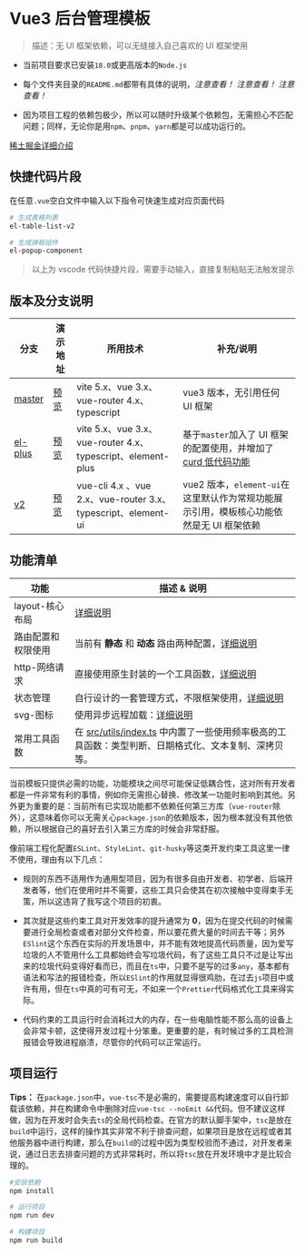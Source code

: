 
# Vue3 后台管理模板

> 描述：无 UI 框架依赖，可以无缝接入自己喜欢的 UI 框架使用

- 当前项目要求已安装`18.0`或更高版本的`Node.js`

- 每个文件夹目录的`README.md`都带有具体的说明，*注意查看！* *注意查看！* *注意查看！*

- 因为项目工程的依赖包极少，所以可以随时升级某个依赖包，无需担心不匹配问题；同样，无论你是用`npm`、`pnpm`、`yarn`都是可以成功运行的。

[稀土掘金详细介绍](https://juejin.cn/post/7350874162011750400)

## 快捷代码片段

在任意`.vue`空白文件中输入以下指令可快速生成对应页面代码

```bash
# 生成表格列表
el-table-list-v2

# 生成弹框组件
el-popup-component
```

> 以上为 vscode 代码快捷片段，需要手动输入，直接复制粘贴无法触发提示

## 版本及分支说明

| 分支 | 演示地址 | 所用技术 | 补充/说明 |
| --- | --- | --- | --- |
| [master](https://github.com/Travis-hjs/vue-admin) | [预览](https://travis-hjs.github.io/vue-admin) | vite 5.x、vue 3.x、vue-router 4.x、typescript | vue3 版本，无引用任何 UI 框架 |
| [el-plus](https://github.com/Travis-hjs/vue-admin/tree/el-plus) | [预览](https://travis-hjs.github.io/vue-admin-el) | vite 5.x、vue 3.x、vue-router 4.x、typescript、element-plus | 基于`master`加入了 UI 框架的配置使用，并增加了 [curd 低代码功能](https://github.com/Travis-hjs/vue-admin/tree/el-plus/src/components/Curd) |
| [v2](https://github.com/Travis-hjs/vue-admin/tree/v2) | [预览](https://travis-hjs.github.io/vue2-admin) | vue-cli 4.x 、vue 2.x、vue-router 3.x、typescript、element-ui | vue2 版本，`element-ui`在这里默认作为常规功能展示引用，模板核心功能依然是无 UI 框架依赖 |

## 功能清单

| 功能 | 描述 & 说明 |
| ---- | ---- |
| layout-核心布局 | [详细说明](./src/layout/README.md) |
| 路由配置和权限使用 | 当前有 **静态** 和 **动态** 路由两种配置，[详细说明](./src/router/REAMDE.md) |
| http-网络请求 | 直接使用原生封装的一个工具函数，[详细说明](./src/api/README.md) |
| 状态管理 | 自行设计的一套管理方式，不限框架使用，[详细说明](./src/store/README.md) |
| svg-图标 | 使用异步远程加载：[详细说明](./src/components/Icon/README.md) |
| 常用工具函数 | 在 [src/utils/index.ts](src/utils/index.ts) 中内置了一些使用频率极高的工具函数：类型判断、日期格式化、文本复制、深拷贝等。 |

当前模板只提供必需的功能，功能模块之间尽可能保证低耦合性，这对所有开发者都是一件非常有利的事情，例如你无需担心替换、修改某一功能时影响到其他。另外更为重要的是：当前所有已实现功能都不依赖任何第三方库（`vue-router`除外），这意味着你可以无需关心`package.json`的依赖版本，因为根本就没有其他依赖，所以根据自己的喜好去引入第三方库的时候会非常舒服。

像前端工程化配置`ESLint`、`StyleLint`、`git-husky`等这类开发约束工具这里一律不使用，理由有以下几点：

- 规则的东西不适用作为通用型项目，因为有很多自由开发者、初学者、后端开发者等，他们在使用时并不需要，这些工具只会使其在初次接触中变得束手无策，所以这违背了我写这个项目的初衷。

- 其次就是这些约束工具对开发效率的提升通常为 **0**，因为在提交代码的时候需要进行全局检查或者对部分文件检查，所以要花费大量的时间去干等；另外`ESlint`这个东西在实际的开发场景中，并不能有效地提高代码质量，因为爱写垃圾的人不管用什么工具都始终会写垃圾代码，有了这些工具只不过是让写出来的垃圾代码变得好看而已，而且在`ts`中，只要不是写的过多`any`，基本都有语法和写法的报错检查，所以`ESlint`的作用就显得很鸡肋，在过去`js`项目中或许有用，但在`ts`中真的可有可无，不如来一个`Prettier`代码格式化工具来得实际。

- 代码约束的工具运行时会消耗过大的内存，在一些电脑性能不那么高的设备上会非常卡顿，这使得开发过程十分笨重。更重要的是，有时候过多的工具检测报错会导致进程崩溃，尽管你的代码可以正常运行。

## 项目运行

**Tips：** 在`package.json`中，`vue-tsc`不是必需的，需要提高构建速度可以自行卸载该依赖，并在构建命令中删除对应`vue-tsc --noEmit &&`代码。但不建议这样做，因为在开发时会失去`ts`的全局代码检查。在官方的默认脚手架中，`tsc`是放在`build`中运行，这样的操作其实非常不利于排查问题，如果项目是放在远程或者其他服务器中进行构建，那么在`build`的过程中因为类型校验而不通过，对开发者来说，通过日志去排查问题的方式非常耗时，所以将`tsc`放在开发环境中才是比较合理的。

```bash
#安装依赖
npm install

# 运行项目
npm run dev

# 构建项目
npm run build
```
